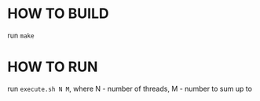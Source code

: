 # HOW TO BUILD

run `make`

# HOW TO RUN

run `execute.sh N M`, where N - number of threads, M - number to sum up to
